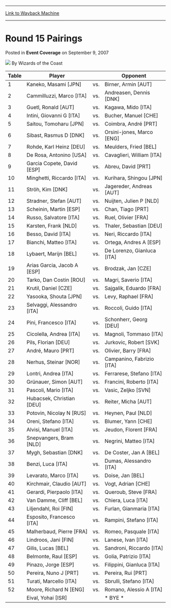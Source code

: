 
---
[Link to Wayback Machine](https://web.archive.org/web/20220819085545/https://magic.wizards.com/en/articles/archive/event-coverage/round-15-pairings-2007-09-09)

[_metadata_:author]:- "Wizards of the Coast"
[_metadata_:description]:- "Table Player Opponent 1 Kaneko, Masami [JPN] vs. Birner, Armin [AUT] 2 Cammilluzzi, Marco [ITA] vs. Andreasen, Dennis [DNK] 3 Guetl, Ronald [AUT] vs. Kagawa, Mido [ITA] 4 Intini, Giovanni G [ITA] vs. Bucher, Manuel [CHE] 5 Saitou, Tomoharu [JPN] vs. Coimbra, André [PRT] 6 Sibast, Rasmus D [DNK] vs. Orsini-jones, Marco [ENG] 7 Rohde, Karl Heinz [DEU] vs. Meulders, Fried [BEL] 8"
[_metadata_:generator]:- "Drupal 7 (http://drupal.org)"
[_metadata_:node]:- "556266"
[_metadata_:publish_date]:- "2007-09-09"
[_metadata_:source]:- "div-main-content"
[_metadata_:title]:- "Round 15 Pairings"
[_metadata_:wayback_capture_timestamp]:- "2022-08-19 08:55:45"
[_metadata_:wayback_raw_url]:- "https://web.archive.org/web/20220819085545id_/https://magic.wizards.com/en/articles/archive/event-coverage/round-15-pairings-2007-09-09"
[_metadata_:wayback_url]:- "https://magic.wizards.com/en/articles/archive/event-coverage/round-15-pairings-2007-09-09"
---


Round 15 Pairings
=================



 Posted in **Event Coverage**
 on September 9, 2007 






![](https://media.magic.wizards.com/styles/auth_small/public/images/person/wizards_author.jpg)
By Wizards of the Coast














| Table | Player |  | Opponent |
| --- | --- | --- | --- |
| 1 | Kaneko, Masami [JPN] | vs. | Birner, Armin [AUT] |
| 2 | Cammilluzzi, Marco [ITA] | vs. | Andreasen, Dennis [DNK] |
| 3 | Guetl, Ronald [AUT] | vs. | Kagawa, Mido [ITA] |
| 4 | Intini, Giovanni G [ITA] | vs. | Bucher, Manuel [CHE] |
| 5 | Saitou, Tomoharu [JPN] | vs. | Coimbra, André [PRT] |
| 6 | Sibast, Rasmus D [DNK] | vs. | Orsini-jones, Marco [ENG] |
| 7 | Rohde, Karl Heinz [DEU] | vs. | Meulders, Fried [BEL] |
| 8 | De Rosa, Antonino [USA] | vs. | Cavaglieri, William [ITA] |
| 9 | Garcia Copete, David [ESP] | vs. | Abreu, David [PRT] |
| 10 | Minghetti, Riccardo [ITA] | vs. | Kurihara, Shingou [JPN] |
| 11 | Ströh, Kim [DNK] | vs. | Jagereder, Andreas [AUT] |
| 12 | Stradner, Stefan [AUT] | vs. | Nuijten, Julien P [NLD] |
| 13 | Scheinin, Martin [ESP] | vs. | Chan, Tiago [PRT] |
| 14 | Russo, Salvatore [ITA] | vs. | Ruel, Olivier [FRA] |
| 15 | Karsten, Frank [NLD] | vs. | Thaler, Sebastian [DEU] |
| 16 | Besso, David [ITA] | vs. | Neri, Riccardo [ITA] |
| 17 | Bianchi, Matteo [ITA] | vs. | Ortega, Andres A [ESP] |
| 18 | Lybaert, Marijn [BEL] | vs. | De Lorenzo, Gianluca [ITA] |
| 19 | Arias Garcia, Jacob A [ESP] | vs. | Brodzak, Jan [CZE] |
| 20 | Tarko, Dan Costin [ROU] | vs. | Magri, Saverio [ITA] |
| 21 | Krutil, Daniel [CZE] | vs. | Sajgalik, Eduardo [FRA] |
| 22 | Yasooka, Shouta [JPN] | vs. | Levy, Raphael [FRA] |
| 23 | Selvaggi, Alessandro [ITA] | vs. | Roccoli, Guido [ITA] |
| 24 | Pini, Francesco [ITA] | vs. | Schonherr, Georg [DEU] |
| 25 | Cicolella, Andrea [ITA] | vs. | Magnoli, Tommaso [ITA] |
| 26 | Pils, Florian [DEU] | vs. | Jurkovic, Robert [SVK] |
| 27 | André, Mauro [PRT] | vs. | Olivier, Barry [FRA] |
| 28 | Nerhus, Steinar [NOR] | vs. | Campanino, Fabrizio [ITA] |
| 29 | Lontri, Andrea [ITA] | vs. | Ferrarese, Stefano [ITA] |
| 30 | Grünauer, Simon [AUT] | vs. | Francini, Roberto [ITA] |
| 31 | Pascoli, Mario [ITA] | vs. | Vasic, Zeljko [SVN] |
| 32 | Hubacsek, Christian [DEU] | vs. | Reiter, Micha [AUT] |
| 33 | Potovin, Nicolay N [RUS] | vs. | Heynen, Paul [NLD] |
| 34 | Oreni, Stefano [ITA] | vs. | Blumer, Yann [CHE] |
| 35 | Alvisi, Manuel [ITA] | vs. | Jeudon, Florent [FRA] |
| 36 | Snepvangers, Bram [NLD] | vs. | Negrini, Matteo [ITA] |
| 37 | Mygh, Sebastian [DNK] | vs. | De Coster, Jan A [BEL] |
| 38 | Benzi, Luca [ITA] | vs. | Dumas, Alessandro [ITA] |
| 39 | Levarato, Marco [ITA] | vs. | Doise, Jan [BEL] |
| 40 | Kirchmair, Claudio [AUT] | vs. | Vogt, Adrian [CHE] |
| 41 | Gerardi, Pierpaolo [ITA] | vs. | Queroub, Steve [FRA] |
| 42 | Van Damme, Cliff [BEL] | vs. | Chiera, Luca [ITA] |
| 43 | Liljendahl, Roi [FIN] | vs. | Furlan, Gianmaria [ITA] |
| 44 | Esposito, Francesco [ITA] | vs. | Rampini, Stefano [ITA] |
| 45 | Malherbaud, Pierre [FRA] | vs. | Romeo, Pasquale [ITA] |
| 46 | Lindroos, Jani [FIN] | vs. | Lanese, Ivan [ITA] |
| 47 | Gilis, Lucas [BEL] | vs. | Sandroni, Riccardo [ITA] |
| 48 | Belmonte, Raul [ESP] | vs. | Golia, Patrizio [ITA] |
| 49 | Pinazo, Jorge [ESP] | vs. | Filippini, Gianluca [ITA] |
| 50 | Pereira, Nuno J [PRT] | vs. | Pereira, Rui [PRT] |
| 51 | Turati, Marcello [ITA] | vs. | Sbrulli, Stefano [ITA] |
| 52 | Moore, Richard N [ENG] | vs. | Romano, Alessio A [ITA] |
|  | Eival, Yohai [ISR] |  | \* BYE \* |







